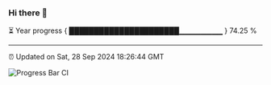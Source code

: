 ### Hi there 👋

⏳ Year progress { ██████████████████████▁▁▁▁▁▁▁▁ } 74.25 %

---

⏰ Updated on Sat, 28 Sep 2024 18:26:44 GMT

![Progress Bar CI](https://github.com/ZhaoGui/ZhaoGui/workflows/Progress%20Bar%20CI/badge.svg)
